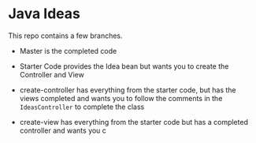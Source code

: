 # Java Ideas

This repo contains a few branches.

- Master is the completed code
- Starter Code provides the Idea bean but wants you to create the Controller and View
- create-controller has everything from the starter code, but has the views completed and wants you to follow the comments in the `IdeasController` to complete the class

- create-view has everything from the starter code but has a completed controller and wants you c
